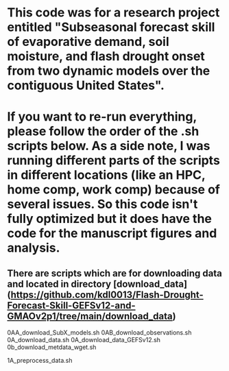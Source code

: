# This code was for a research project entitled "Subseasonal forecast skill of evaporative demand, soil moisture, and flash drought onset from two dynamic models over the contiguous United States". 

# If you want to re-run everything, please follow the order of the .sh scripts below. As a side note, I was running different parts of the scripts in different locations (like an HPC, home comp, work comp) because of several issues. So this code isn't fully optimized but it does have the code for the manuscript figures and analysis.

## There are scripts which are for downloading data and located in directory [download_data] (https://github.com/kdl0013/Flash-Drought-Forecast-Skill-GEFSv12-and-GMAOv2p1/tree/main/download_data)
0AA_download_SubX_models.sh
0AB_download_observations.sh
0A_download_data.sh
0A_download_data_GEFSv12.sh
0b_download_metdata_wget.sh

1A_preprocess_data.sh























